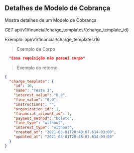 ## Detalhes de Modelo de Cobrança

Mostra detalhes de um Modelo de Cobrança


<div class="api-endpoint">
  <div class="endpoint-data">
    <i class="label label-get">GET</i>
     api/v1/financial/charge_templates/{charge_template_id}
  </div>
</div>

Exemplo: api/v1/financial/charge_templates/16

> Exemplo de Corpo

```json
  "Essa requisição não possui corpo"
```

> Exemplo do retorno

```json
{
  "charge_template": {
    "id": 16,
    "name": "Teste 3",
    "interest_value": "0.0",
    "fine_value": "0.0",
    "instructions": "",
    "organization_id": 1,
    "financial_account_id": 1,
    "payment_method": "boleto",
    "fine_type": "without",
    "interest_type": "without",
    "created_at": "2021-03-01T20:48:07.614-03:00",
    "updated_at": "2021-03-01T20:48:07.614-03:00"
  }
}
```
